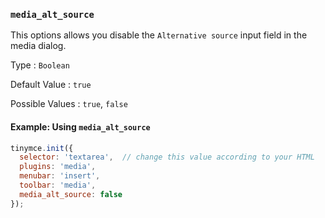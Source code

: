 ### `media_alt_source`

This options allows you disable the `Alternative source` input field in the media dialog.

Type
: `Boolean`

Default Value
: `true`

Possible Values
: `true`, `false`

#### Example: Using `media_alt_source`

```js
tinymce.init({
  selector: 'textarea',  // change this value according to your HTML
  plugins: 'media',
  menubar: 'insert',
  toolbar: 'media',
  media_alt_source: false
});
```

